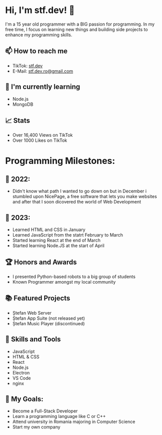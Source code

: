 # Hi, I'm stf.dev! 👋

I'm a 15 year old programmer with a BIG passion for programming. In my free time, I focus on learning new things and building side projects to enhance my programming skills.

## 📫 How to reach me

- TikTok: [stf.dev](https://www.tiktok.com/@stf.dev)
- E-Mail: stf.dev.ro@gmail.com

## 🌱 I'm currently learning

- Node.js
- MongoDB

## 📈 Stats

- Over 16,400 Views on TikTok
- Over 1000 Likes on TikTok

# Programming Milestones:

## 📅 2022:

- Didn't know what path I wanted to go down on but in December i stumbled upon NicePage, a free software that lets you make websites and after that I soon dicovered the world of Web Development

## 🎉 2023:

- Learned HTML and CSS in January 
- Learned JavaScript from the statrt February to March 
- Started learning React at the end of March
- Started learning Node.JS at the start of April


## 🏆 Honors and Awards

- I presented Python-based robots to a big group of students
- Known Programmer amongst my local community

## 📚 Featured Projects

- Ștefan Web Server
- Ștefan App Suite (not released yet)
- Ștefan Music Player (discontinued)

## 🔧 Skills and Tools

- JavaScript
- HTML & CSS
- React
- Node.js
- Electron
- VS Code
- nginx

## 🌟 My Goals:

- Become a Full-Stack Developer
- Learn a programming language like C or C++
- Attend university in Romania majoring in Computer Science
- Start my own company
